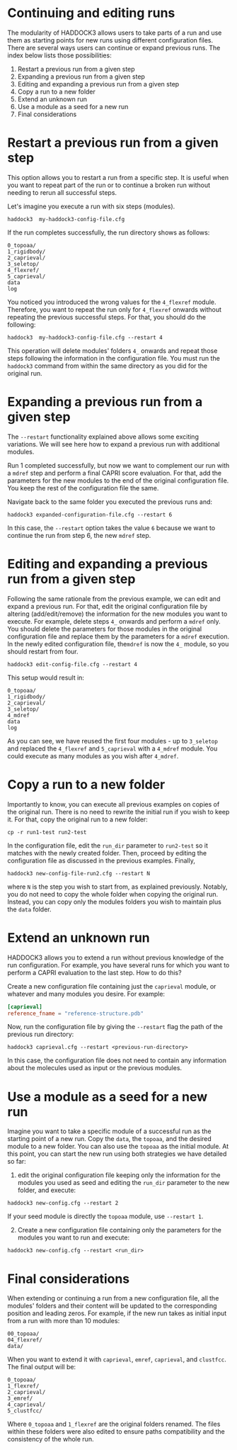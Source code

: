 # Continuing and editing runs

The modularity of HADDOCK3 allows users to take parts of a run and use them as
starting points for new runs using different configuration files. There are
several ways users can continue or expand previous runs. The index below lists
those possibilities:

1. Restart a previous run from a given step
1. Expanding a previous run from a given step
1. Editing and expanding a previous run from a given step
1. Copy a run to a new folder
1. Extend an unknown run
1. Use a module as a seed for a new run
1. Final considerations

# Restart a previous run from a given step

This option allows you to restart a run from a specific step. It is useful when
you want to repeat part of the run or to continue a broken run without needing
to rerun all successful steps.

Let's imagine you execute a run with six steps (modules).

```
haddock3  my-haddock3-config-file.cfg
```

If the run completes successfully, the run directory shows as follows:

```
0_topoaa/
1_rigidbody/
2_caprieval/
3_seletop/
4_flexref/
5_caprieval/
data
log
```

You noticed you introduced the wrong values for the `4_flexref` module.
Therefore, you want to repeat the run only for `4_flexref` onwards without
repeating the previous successful steps. For that, you should do the following:

```
haddock3  my-haddock3-config-file.cfg --restart 4
```

This operation will delete modules' folders `4_` onwards and repeat those steps
following the information in the configuration file. You must run the `haddock3`
command from within the same directory as you did for the original run.

# Expanding a previous run from a given step

The `--restart` functionality explained above allows some exciting variations.
We will see here how to expand a previous run with additional modules.

Run 1 completed successfully, but now we want to complement our run with a
`mdref` step and perform a final CAPRI score evaluation. For that, add the
parameters for the new modules to the end of the original configuration file.
You keep the rest of the configuration file the same.

Navigate back to the same folder you executed the previous runs and:

``` haddock3 expanded-configuration-file.cfg --restart 6 ```

In this case, the `--restart` option takes the value `6` because we want to
continue the run from step 6, the new `mdref` step.

# Editing and expanding a previous run from a given step

Following the same rationale from the previous example, we can edit and expand a
previous run. For that, edit the original configuration file by altering
(add/edit/remove) the information for the new modules you want to execute. For
example, delete steps `4_` onwards and perform a `mdref` only. You should delete
the parameters for those modules in the original configuration file and replace
them by the parameters for a `mdref` execution. In the newly edited
configuration file, the`mdref` is now the `4_` module, so you should restart
from four.

```
haddock3 edit-config-file.cfg --restart 4
```

This setup would result in:

```
0_topoaa/
1_rigidbody/
2_caprieval/
3_seletop/
4_mdref
data
log
```

As you can see, we have reused the first four modules - up to `3_seletop` and
replaced the `4_flexref` and `5_caprieval` with a `4_mdref` module. You could
execute as many modules as you wish after `4_mdref`.

# Copy a run to a new folder

Importantly to know, you can execute all previous examples on copies of the
original run. There is no need to rewrite the initial run if you wish to keep
it. For that, copy the original run to a new folder:

```
cp -r run1-test run2-test
```

In the configuration file, edit the `run_dir` parameter to `run2-test` so it
matches with the newly created folder. Then, proceed by editing the
configuration file as discussed in the previous examples. Finally,

```
haddock3 new-config-file-run2.cfg --restart N
```

where `N` is the step you wish to start from, as explained previously. Notably,
you do not need to copy the whole folder when copying the original run. Instead,
you can copy only the modules folders you wish to maintain plus the `data`
folder.

# Extend an unknown run

HADDOCK3 allows you to extend a run without previous knowledge of the run
configuration. For example, you have several runs for which you want to perform
a CAPRI evaluation to the last step. How to do this?

Create a new configuration file containing just the `caprieval` module, or
whatever and many modules you desire. For example:

```toml
[caprieval]
reference_fname = "reference-structure.pdb"
```

Now, run the configuration file by giving the `--restart` flag the path of the
previous run directory:

```
haddock3 caprieval.cfg --restart <previous-run-directory>
```

In this case, the configuration file does not need to contain any information
about the molecules used as input or the previous modules.

# Use a module as a seed for a new run

Imagine you want to take a specific module of a successful run as the starting
point of a new run. Copy the `data`, the `topoaa`, and the desired module to a
new folder. You can also use the `topoaa` as the initial module. At this point,
you can start the new run using both strategies we have detailed so far:

1) edit the original configuration file keeping only the information for the
modules you used as seed and editing the `run_dir` parameter to the new folder,
and execute:

```
haddock3 new-config.cfg --restart 2
```

If your seed module is directly the `topoaa` module, use `--restart 1`.

2) Create a new configuration file containing only the parameters for the
modules you want to run and execute:

```
haddock3 new-config.cfg --restart <run_dir>
```

# Final considerations

When extending or continuing a run from a new configuration file, all the
modules' folders and their content will be updated to the corresponding position
and leading zeros. For example, if the new run takes as initial input from a run
with more than 10 modules:

```
00_topoaa/
04_flexref/
data/
```

When you want to extend it with  `caprieval`, `emref`, `caprieval`, and
`clustfcc`. The final output will be:

```
0_topoaa/
1_flexref/
2_caprieval/
3_emref/
4_caprieval/
5_clustfcc/
```

Where `0_topoaa` and `1_flexref` are the original folders renamed. The files
within these folders were also edited to ensure paths compatibility and the
consistency of the whole run.
